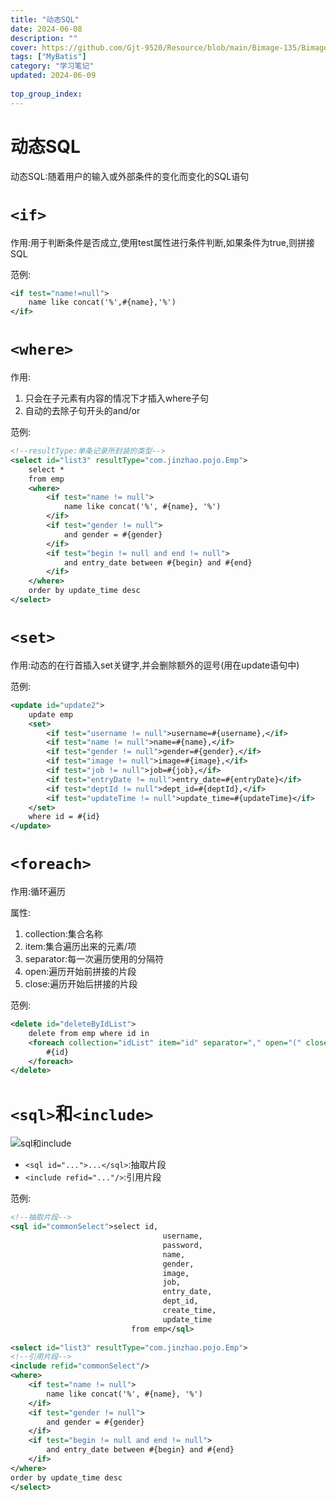 ```yaml
---
title: "动态SQL"
date: 2024-06-08
description: ""
cover: https://github.com/Gjt-9520/Resource/blob/main/Bimage-135/Bimage41.jpg?raw=true
tags: ["MyBatis"]
category: "学习笔记"
updated: 2024-06-09
  
top_group_index: 
---
```


# 动态SQL

动态SQL:随着用户的输入或外部条件的变化而变化的SQL语句

# `<if>`

作用:用于判断条件是否成立,使用test属性进行条件判断,如果条件为true,则拼接SQL

范例:

```xml
<if test="name!=null">
    name like concat('%',#{name},'%')
</if>
```

# `<where>`

作用:
1. 只会在子元素有内容的情况下才插入where子句
2. 自动的去除子句开头的and/or

范例:

```xml
<!--resultType:单条记录所封装的类型-->
<select id="list3" resultType="com.jinzhao.pojo.Emp">
    select *
    from emp
    <where>
        <if test="name != null">
            name like concat('%', #{name}, '%')
        </if>
        <if test="gender != null">
            and gender = #{gender}
        </if>
        <if test="begin != null and end != null">
            and entry_date between #{begin} and #{end}
        </if>
    </where>
    order by update_time desc
</select>
```

# `<set>`

作用:动态的在行首插入set关键字,并会删除额外的逗号(用在update语句中)

范例:

```xml
<update id="update2">
    update emp
    <set>
        <if test="username != null">username=#{username},</if>
        <if test="name != null">name=#{name},</if>
        <if test="gender != null">gender=#{gender},</if>
        <if test="image != null">image=#{image},</if>
        <if test="job != null">job=#{job},</if>
        <if test="entryDate != null">entry_date=#{entryDate}</if>
        <if test="deptId != null">dept_id=#{deptId},</if>
        <if test="updateTime != null">update_time=#{updateTime}</if>
    </set>
    where id = #{id}
</update>
```

# `<foreach>`

作用:循环遍历

属性:
1. collection:集合名称
2. item:集合遍历出来的元素/项
3. separator:每一次遍历使用的分隔符
4. open:遍历开始前拼接的片段
5. close:遍历开始后拼接的片段

范例:

```xml
<delete id="deleteByIdList">
    delete from emp where id in
    <foreach collection="idList" item="id" separator="," open="(" close=")">
        #{id}
    </foreach>
</delete>
```

# `<sql>`和`<include>`

![sql和include](../images/sql和include.png)

- `<sql id="...">...</sql>`:抽取片段        
- `<include refid="..."/>`:引用片段

范例:

```xml
<!--抽取片段-->
<sql id="commonSelect">select id,
                                  username,
                                  password,
                                  name,
                                  gender,
                                  image,
                                  job,
                                  entry_date,
                                  dept_id,
                                  create_time,
                                  update_time
                           from emp</sql>
    
<select id="list3" resultType="com.jinzhao.pojo.Emp">
<!--引用片段-->
<include refid="commonSelect"/>
<where>
    <if test="name != null">
        name like concat('%', #{name}, '%')
    </if>
    <if test="gender != null">
        and gender = #{gender}
    </if>
    <if test="begin != null and end != null">
        and entry_date between #{begin} and #{end}
    </if>
</where>
order by update_time desc
</select>
```